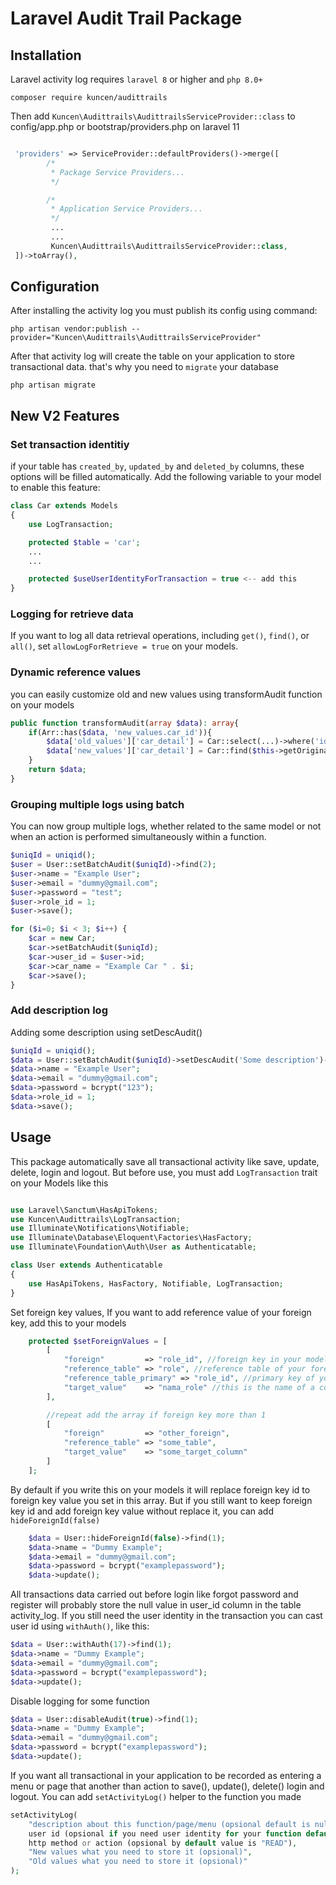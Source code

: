 # Laravel Audit Trail Package

## Installation

Laravel activity log requires `laravel 8` or higher and `php 8.0+`

```
composer require kuncen/audittrails
```

Then add `Kuncen\Audittrails\AudittrailsServiceProvider::class` to config/app.php or bootstrap/providers.php on laravel 11
```php

 'providers' => ServiceProvider::defaultProviders()->merge([
        /*
         * Package Service Providers...
         */

        /*
         * Application Service Providers...
         */
         ...
         ...
         Kuncen\Audittrails\AudittrailsServiceProvider::class,
 ])->toArray(),

```


## Configuration

After installing the activity log you must publish its config using command:

```
php artisan vendor:publish --provider="Kuncen\Audittrails\AudittrailsServiceProvider"
```


After that activity log will create the table on your application to store transactional data. that's why you need to `migrate` your database

```
php artisan migrate
```

## New V2 Features
### Set transaction identitiy
if your table has `created_by`, `updated_by` and `deleted_by` columns, these options will be filled automatically. Add the following variable to your model to enable this feature:

```php
class Car extends Models
{
    use LogTransaction;

    protected $table = 'car';
    ...
    ...

    protected $useUserIdentityForTransaction = true <-- add this
}

```

### Logging for retrieve data
If you want to log all data retrieval operations, including `get()`, `find()`, or `all()`, set `allowLogForRetrieve = true` on your models.


### Dynamic reference values
you can easily customize old and new values using transformAudit function on your models
```php
public function transformAudit(array $data): array{
    if(Arr::has($data, 'new_values.car_id')){
        $data['old_values']['car_detail'] = Car::select(...)->where('id', $this->getOriginal('car_id'))->first();
        $data['new_values']['car_detail'] = Car::find($this->getOriginal('car_id'));
    }
    return $data;
}

```

### Grouping multiple logs using batch
You can now group multiple logs, whether related to the same model or not when an action is performed simultaneously within a function.
```php
$uniqId = uniqid();
$user = User::setBatchAudit($uniqId)->find(2);
$user->name = "Example User";
$user->email = "dummy@gmail.com";
$user->password = "test";
$user->role_id = 1;
$user->save();

for ($i=0; $i < 3; $i++) { 
    $car = new Car;
    $car->setBatchAudit($uniqId);
    $car->user_id = $user->id;
    $car->car_name = "Example Car " . $i;
    $car->save();
}
```

### Add description log
Adding some description using setDescAudit()
```php
$uniqId = uniqid();
$data = User::setBatchAudit($uniqId)->setDescAudit('Some description')->find(2);
$data->name = "Example User";
$data->email = "dummy@gmail.com";
$data->password = bcrypt("123");
$data->role_id = 1;
$data->save();
```

## Usage

This package automatically save all transactional activity like save, update, delete, login and logout. But before use, you must add `LogTransaction` trait on your Models like this

```php

use Laravel\Sanctum\HasApiTokens;
use Kuncen\Audittrails\LogTransaction;
use Illuminate\Notifications\Notifiable;
use Illuminate\Database\Eloquent\Factories\HasFactory;
use Illuminate\Foundation\Auth\User as Authenticatable;

class User extends Authenticatable
{
    use HasApiTokens, HasFactory, Notifiable, LogTransaction;
}

```

Set foreign key values,
If you want to add reference value of your foreign key, add this to your models

```php
    protected $setForeignValues = [
        [
            "foreign"         => "role_id", //foreign key in your models
            "reference_table" => "role", //reference table of your foreign key
            "reference_table_primary" => "role_id", //primary key of your reference table (not required default value is 'id')
            "target_value"    => "nama_role" //this is the name of a column that you want to put on log
        ],

        //repeat add the array if foreign key more than 1
        [
            "foreign"         => "other_foreign",
            "reference_table" => "some_table",
            "target_value"    => "some_target_column"
        ]
    ];
```
By default if you write this on your models it will replace foreign key id to foreign key value you set in this array. But if you still want to keep foreign key id and add foreign key value without replace it, you can add `hideForeignId(false)`

```php
    $data = User::hideForeignId(false)->find(1);
    $data->name = "Dummy Example";
    $data->email = "dummy@gmail.com";
    $data->password = bcrypt("examplepassword");
    $data->update();
```



All transactions data carried out before login like forgot password and register will probably store the null value in user_id column in the table activity_log. If you still need the user identity in the transaction you can cast user id using `withAuth()`, like this:

```php
$data = User::withAuth(17)->find(1);
$data->name = "Dummy Example";
$data->email = "dummy@gmail.com";
$data->password = bcrypt("examplepassword");
$data->update();
```

Disable logging for some function
```php
$data = User::disableAudit(true)->find(1);
$data->name = "Dummy Example";
$data->email = "dummy@gmail.com";
$data->password = bcrypt("examplepassword");
$data->update();
```

If you want all transactional in your application to be recorded as entering a menu or page that another than action to save(), update(), delete() login and logout. You can add `setActivityLog()` helper to the function you made

```php
setActivityLog(
    "description about this function/page/menu (opsional default is null)",
    user id (opsional if you need user identity for your function default is null),
    http method or action (opsional by default value is "READ"),
    "New values what you need to store it (opsional)",
    "Old values what you need to store it (opsional)"
);
```
